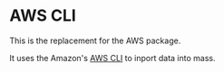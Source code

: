 # AWS CLI

This is the replacement for the AWS package.

It uses the Amazon's [AWS CLI](http://aws.amazon.com/cli/) to inport data into mass.

